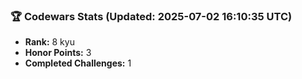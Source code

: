 ### 🏆 Codewars Stats (Updated: 2025-07-02 16:10:35 UTC)

- **Rank:** 8 kyu
- **Honor Points:** 3
- **Completed Challenges:** 1
